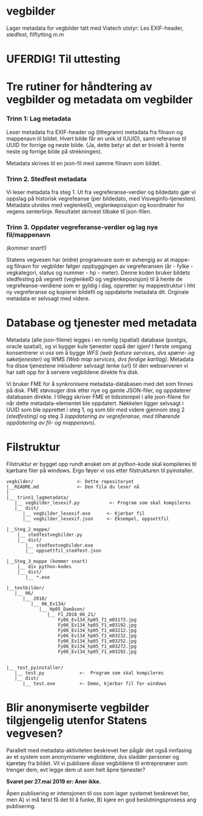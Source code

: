 # vegbilder

Lager metadata for vegbilder tatt med Viatech utstyr: Les EXIF-header, stedfest, filflytting m.m

# UFERDIG! Til uttesting

# Tre rutiner for håndtering av vegbilder og metadata om vegbilder

### Trinn 1: Lag metadata

Leser metadata fra EXIF-header og (littegrann) metadata fra filnavn og mappenavn til bildet. 
Hvert bilde får en unik id (UUID), samt referanse til UUID for forrige og neste bilde. 
(Ja, dette betyr at det er trivielt å hente neste og forrige bilde på strekningen). 

Metadata skrives til en json-fil med samme filnavn som bildet. 

### Trinn 2. Stedfest metadata 

Vi leser metadata fra steg 1. Ut fra vegreferanse-verdier og bildedato gjør vi oppslag 
på historisk vegrefeanse (per bildedato, med Visveginfo-tjenesten). Metadata utvides
med veglenkeID, veglenkeposisjon og koordinater for vegens senterlinje. Resultatet skrivest
tilbake til json-filen.

### Trinn 3. Oppdater vegreferanse-verdier og lag nye fil/mappenavn

*(kommer snart!)*

Statens vegvesen har (eldre) programvare som er avhengig av at mappe- og filnavn for 
vegbilder følger oppbyggingen av vegreferansen 
(år - fylke - vegkategori, status og nummer - hp - meter). 
Denne koden bruker bildets stedfesting på vegnett 
(veglenkeID og veglenkeposisjon) til å hente de 
vegrefeanse-verdiene som er gyldig 
i dag, oppretter ny mappestruktur i hht ny vegreferanse og kopierer bildefil og 
oppdaterte metadata dit. Orginale metadata er selvsagt med videre. 

# Database og tjenester med metadata

Metadata (alle json-filene) legges i en romlig (spatial) database 
(postgis, oracle spatial), og vi bygger kule tjenester 
oppå der igjen! I første omgang konsentrerer vi oss om å bygge _WFS 
(web feature services, dvs spørre- og søketjenester)_ og 
WMS _(Web map services, dvs ferdige kartlag)_. Metadata fra disse 
tjenestene inkluderer selvsagt lenke (url) til den webserveren vi har satt opp
for å servere
vegbildene direkte fra disk. 

Vi bruker FME for å synkronisere metadata-databasen med det som finnes på disk. 
FME støvsuger disk etter nye og gamle JSON-filer, og oppdaterer databasen
direkte. I tillegg skriver FME et tidsstempel i alle json-filene for når dette
metadata-elementet ble oppdatert. Nøkkelen ligger selvsagt i UUID som ble opprettet 
i steg 1, og som blir med videre gjennom steg 2 _(stedfesting)_ og steg 3 _(oppdatering
av vegreferanse, med tilhørende oppdatering av fil- og mappenavn)_.


# Filstruktur

Filstruktur er bygget opp rundt ønsket om at python-kode skal kompileres til kjørbare filer på windows. 
Ergo føyer vi oss etter filstrukturen til pyinstaller. 


```
vegbilder/                <- Dette repositoryet
|__README.md              <- Den fila du leser nå
|
|__ trinn1_lagmetadata/ 
   |__ vegbilder_lesexif.py           <- Program som skal kompileres
   |__ dist/
      |__ vegbilder_lesexif.exe      <- Kjørbar fil
      |__ vegbilder_lesexif.json     <- Eksempel, oppsettfil

|__Steg_2_mappe/ 
    |__ stedfestvegbilder.py
    |__ dist/ 
       |__ stedfestvegbilder.exe
       |__ oppsettfil_stedfest.json        
       
|__Steg_3_mappe (kommer snart) 
    |__ div python-kodes
    |__ dist/ 
       |__ *.exe 

|__testbilder/
   |__ 06/
      |__ 2018/
         |__ 06_Ev134/
            |__ Hp05_Damåsen/
               |__ F1_2018_06_21/
                   Fy06_Ev134_hp05_f1_m03173.jpg
                   Fy06_Ev134_hp05_f1_m03192.jpg
                   Fy06_Ev134_hp05_f1_m03212.jpg
                   Fy06_Ev134_hp05_f1_m03232.jpg
                   Fy06_Ev134_hp05_f1_m03252.jpg
                   Fy06_Ev134_hp05_f1_m03272.jpg
                   Fy06_Ev134_hp05_f1_m03292.jpg
                  

|__ test_pyinstaller/
   |__ test.py             <-  Program som skal kompileres
   |__ dist/
      |__ test.exe         <- Demo, kjørbar fil for windows
```

# Blir anonymiserte vegbilder tilgjengelig utenfor Statens vegvesen? 

Parallelt med metadata-aktiviteten beskrevet her pågår det også innfasing av 
et system som anonymiserer vegbildene, dvs sladder personer og kjøretøy fra bildet.
Vil vi publisere disse vegbildene til entreprenører som trenger dem, evt legge 
dem ut som helt åpne tjenester? 

**Svaret per 27.mai 2019 er: Aner ikke.** 

Åpen publisering er intensjonen til oss som lager systemet beskrevet her, 
men A) vi må først få det til å funke, B) kjøre en god beslutningsprosess 
ang publisering. 

